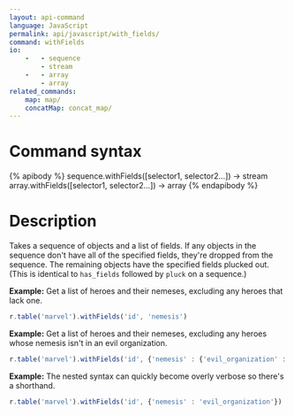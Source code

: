 ```yaml
---
layout: api-command
language: JavaScript
permalink: api/javascript/with_fields/
command: withFields
io:
    -   - sequence
        - stream
    -   - array
        - array
related_commands:
    map: map/
    concatMap: concat_map/
---
```


# Command syntax #

{% apibody %}
sequence.withFields([selector1, selector2...]) &rarr; stream
array.withFields([selector1, selector2...]) &rarr; array
{% endapibody %}

# Description #

Takes a sequence of objects and a list of fields. If any objects in the sequence don't
have all of the specified fields, they're dropped from the sequence. The remaining
objects have the specified fields plucked out. (This is identical to `has_fields`
followed by `pluck` on a sequence.)

__Example:__ Get a list of heroes and their nemeses, excluding any heroes that lack one.

```js
r.table('marvel').withFields('id', 'nemesis')
```

__Example:__ Get a list of heroes and their nemeses, excluding any heroes whose nemesis isn't in an evil organization.

```js
r.table('marvel').withFields('id', {'nemesis' : {'evil_organization' : true}})
```

__Example:__ The nested syntax can quickly become overly verbose so there's a shorthand.

```js
r.table('marvel').withFields('id', {'nemesis' : 'evil_organization'})
```

